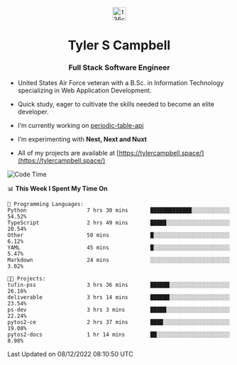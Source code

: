 <p align="center">
<a href="https://www.linkedin.com/in/t36campbell" target="blank"><img align="center" src="https://ik.imagekit.io/t36campbell/Portfolio/linkedin.png.original_m8bbGgPh6.png" alt="t36campbell" height="30" width="30" /></a>
</p>
<h1 align="center">Tyler S Campbell</h1>
<h3 align="center">Full Stack Software Engineer</h3>

* United States Air Force veteran with a B.Sc. in Information Technology specializing in Web Application Development. 

* Quick study, eager to cultivate the skills needed to become an elite developer.

* I’m currently working on [periodic-table-api](https://github.com/t36campbell/periodic-table-api)

* I’m experimenting with **Nest, Next and Nuxt**

* All of my projects are available at [https://tylercampbell.space/](https://tylercampbell.space/)

<!--START_SECTION:waka-->
![Code Time](http://img.shields.io/badge/Code%20Time-2%2C038%20hrs%2028%20mins-blue)

📊 **This Week I Spent My Time On** 

```text
💬 Programming Languages: 
Python                   7 hrs 30 mins       █████████████░░░░░░░░░░░░   54.52% 
TypeScript               2 hrs 49 mins       █████░░░░░░░░░░░░░░░░░░░░   20.54% 
Other                    50 mins             █░░░░░░░░░░░░░░░░░░░░░░░░   6.12% 
YAML                     45 mins             █░░░░░░░░░░░░░░░░░░░░░░░░   5.47% 
Markdown                 24 mins             ░░░░░░░░░░░░░░░░░░░░░░░░░   3.02%

🐱‍💻 Projects: 
tufin-pss                3 hrs 36 mins       ██████░░░░░░░░░░░░░░░░░░░   26.16% 
deliverable              3 hrs 14 mins       ██████░░░░░░░░░░░░░░░░░░░   23.54% 
ps-dev                   3 hrs 3 mins        █████░░░░░░░░░░░░░░░░░░░░   22.24% 
pytos2-ce                2 hrs 37 mins       ████░░░░░░░░░░░░░░░░░░░░░   19.08% 
pytos2-docs              1 hr 14 mins        ██░░░░░░░░░░░░░░░░░░░░░░░   8.98%

```


 Last Updated on 08/12/2022 08:10:50 UTC
<!--END_SECTION:waka-->

